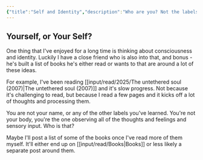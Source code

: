 ```yaml
---
{"title":"Self and Identity","description":"Who are you? Not the labels, not the thoughts, further in","date":"2025-10-14","tags":["consciousness","identity","mentality"],"dg-publish":true,"created":"2025-10-14 20:40:31","updated":"2025-10-15T13:58:50-04:00","permalink":"/output/write/2025/self-and-identity/","dgPassFrontmatter":true,"noteIcon":"3"}
---
```



## Yourself, or Your Self?

One thing that I've enjoyed for a long time is thinking about consciousness and identity. Luckily I have a close friend who is also into that, and bonus - he's built a list of books he's either read or wants to that are around a lot of these ideas.

For example, I've been reading [[input/read/2025/The untethered soul (2007)\|The untethered soul (2007)]] and it's slow progress. Not because it's challenging to read, but because I read a few pages and it kicks off a lot of thoughts and processing them.

You are not your name, or any of the other labels you've learned. You're not your body, you're the one observing all of the thoughts and feelings and sensory input. Who is that?

Maybe I'll post a list of some of the books once I've read more of them myself. It'll either end up on [[input/read/Books\|Books]] or less likely a separate post around them.
